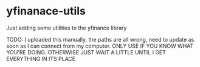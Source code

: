 # yfinanace-utils
Just adding some utilities to the yfinance library

TODO: I uploaded this manually, the paths are all wrong, need to update as soon as I can connect from my computer.
ONLY USE IF YOU KNOW WHAT YOU'RE DOING. OTHERWISE JUST WAIT A LITTLE UNTIL I GET EVERYTHING IN ITS PLACE
